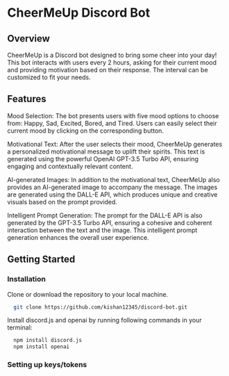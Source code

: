 # CheerMeUp Discord Bot

## Overview

CheerMeUp is a Discord bot designed to bring some cheer into your day! This bot interacts with users every 2 hours, asking for their current mood and providing motivation based on their response. The interval can be customized to fit your needs.

## Features

Mood Selection: The bot presents users with five mood options to choose from: Happy, Sad, Excited, Bored, and Tired. Users can easily select their current mood by clicking on the corresponding button.

Motivational Text: After the user selects their mood, CheerMeUp generates a personalized motivational message to uplift their spirits. This text is generated using the powerful OpenAI GPT-3.5 Turbo API, ensuring engaging and contextually relevant content.

AI-generated Images: In addition to the motivational text, CheerMeUp also provides an AI-generated image to accompany the message. The images are generated using the DALL-E API, which produces unique and creative visuals based on the prompt provided.

Intelligent Prompt Generation: The prompt for the DALL-E API is also generated by the GPT-3.5 Turbo API, ensuring a cohesive and coherent interaction between the text and the image. This intelligent prompt generation enhances the overall user experience.

## Getting Started

### Installation

Clone or download the repository to your local machine.

```bash
  git clone https://github.com/kishan12345/discord-bot.git
```

Install discord.js and openai by running following commands in your terminal:

```bash
  npm install discord.js
  npm install openai
```

### Setting up keys/tokens

``` 
